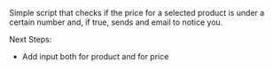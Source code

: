 Simple script that checks if the price for a selected product is under a certain number and, if true, sends and email to notice you.

Next Steps:

- Add input both for product and for price
